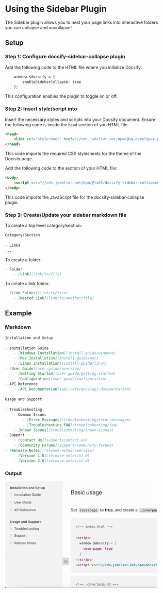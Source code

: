 # Using the Sidebar Plugin

The Sidebar plugin allows you to nest your page links into interactive folders
you can collapse and uncollapse!

## Setup

### Step 1: Configure docsify-sidebar-collapse plugin

Add the following code to the HTML file where you initialize Docsify:

```html
	window.$docsify = {
		enableSidebarCollapse: true
	};
```

This configuration enables the plugin to toggle on or off.

### Step 2: Insert style/script into 

Insert the necessary styles and scripts into your Docsify document. Ensure the 
following code is inside the `head` section of you HTML file:

```html
<head>
    <link rel="stylesheet" href="//cdn.jsdelivr.net/npm/@sg-developer-portal/doc-theme-default@0.0.13/public/dist/doc.css">
</head>
```

This code imports the required CSS stylesheets for the theme of the Docisfy page.

Add the following code to the <body> section of your HTML file:

```html
<body>
    <script src="//cdn.jsdelivr.net/npm/@lx0f/docsify-sidebar-collapse@latest/dist/docsify-sidebar-collapse.bundle.js"></script>
</body>
```

This code imports the JavaScript file for the docsify-sidebar-collapse plugin.

### Step 3: Create/Update your sidebar markdown file

To create a top level category/section:

```md
Category/Section

- Links
...
```

To create a folder:

```md
- Folder
    - [Link](link/to/file)
```

To create a link folder:

```md
- [Link Folder](link/to/file)
    - [Nested Link](link/to/another/file)
```

## Example

### Markdown

```md
Installation and Setup

- Installation Guide
    - [Windows Installation](install-guide/windows)
    - [Mac Installation](install-guide/mac)
    - [Linux Installation](install-guide/linux)
- [User Guide](user-guide/overview)
    - [Getting Started](user-guide/getting-started)
    - [Configuration](user-guide/configuration)
- API Reference
    - [API Documentation](api-reference/api-documentation)

Usage and Support

- Troubleshooting
    - Common Issues
        - [Error Messages](troubleshooting/error-messages)
        - [Troubleshooting FAQ](troubleshooting/faq)
    - [Known Issues](troubleshooting/known-issues)
- Support
    - [Contact Us](support/contact-us)
    - [Community Forums](support/community-forums)
- [Release Notes](release-notes/overview)
    - [Version 1.0](release-notes/v1.0)
    - [Version 2.0](release-notes/v2.0)
```

### Output

![Example Sidebar Output](../assets/example-sidebar.gif)

